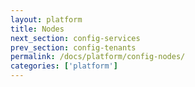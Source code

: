 ```yaml
---
layout: platform
title: Nodes
next_section: config-services
prev_section: config-tenants
permalink: /docs/platform/config-nodes/
categories: ['platform']
---
```

